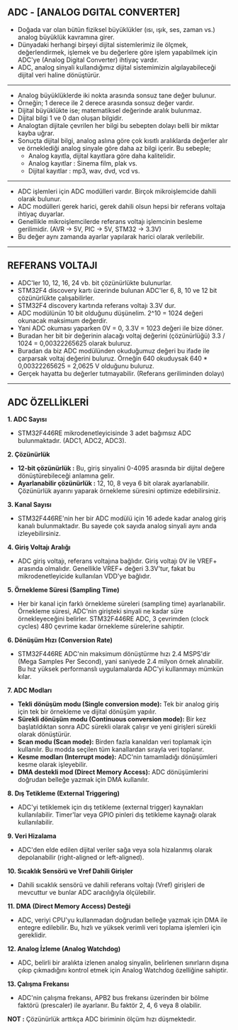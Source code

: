 ## ADC - \[ANALOG DGITAL CONVERTER\]

* Doğada var olan bütün fiziksel büyüklükler (ısı, ışık, ses, zaman vs.) analog büyüklük kavramına girer.
* Dünyadaki herhangi birşeyi dijital sistemlerimiz ile ölçmek, değerlendirmek, işlemek ve bu değerlere göre işlem yapabilmek için ADC'ye (Analog Digital Converter) ihtiyaç vardır.
* ADC, analog sinyali kullandığımız dijital sistemimizin algılayabileceği dijital veri haline dönüştürür.

--------------------------------------------------------------------------------------------------------------------------------------------------------------

* Analog büyüklüklerde iki nokta arasında sonsuz tane değer bulunur.
* Örneğin; 1 derece ile 2 derece arasında sonsuz değer vardır.
* Dijital büyüklükte ise; matematiksel değerinde aralık bulunmaz.
* Dijital bilgi 1 ve 0 dan oluşan bilgidir.
* Analogtan dijitale çevrilen her bilgi bu sebepten dolayı belli bir miktar kayba uğrar.
* Sonuçta dijital bilgi, analog aslına göre çok kısıtlı aralıklarda değerler alır ve örneklediği analog sinyale göre daha az bilgi içerir. Bu sebeple;
  * Analog kayıtla, dijital kayıtlara göre daha kalitelidir.
  * Analog kayıtlar : Sinema film, plak vs.
  * Dijital kayıtlar : mp3, wav, dvd, vcd vs.

--------------------------------------------------------------------------------------------------------------------------------------------------------------

* ADC işlemleri için ADC modülleri vardır. Birçok mikroişlemcide dahili olarak bulunur.
* ADC modülleri gerek harici, gerek dahili olsun hepsi bir referans voltaja ihtiyaç duyarlar.
* Genellikle mikroişlemcilerde referans voltajı işlemcinin besleme gerilimidir. (AVR -> 5V, PIC -> 5V, STM32 -> 3.3V)
* Bu değer aynı zamanda ayarlar yapılarak harici olarak verilebilir.

--------------------------------------------------------------------------------------------------------------------------------------------------------------

## REFERANS VOLTAJI

* ADC'ler 10, 12, 16, 24 vb. bit çözünürlükte bulunurlar.
* STM32F4 discovery kartı üzerinde bulunan ADC'ler 6, 8, 10 ve 12 bit çözünürlükte çalışabilirler.
* STM32F4 discovery kartında referans voltajı 3.3V dur.
* ADC modülünün 10 bit olduğunu düşünelim. 2^10 = 1024 değeri okunacak maksimum değerdir.
* Yani ADC okuması yaparken 0V = 0, 3.3V = 1023 değeri ile bize döner.
* Buradan her bit bir değerinin alacağı voltaj değerini (çözünürlüğü) 3.3 / 1024 = 0,00322265625 olarak buluruz.
* Buradan da biz ADC modülünden okuduğumuz değeri bu ifade ile çarparsak voltaj değerini buluruz. Örneğin 640 okuduysak 640 * 0,00322265625 = 2,0625 V olduğunu buluruz.
* Gerçek hayatta bu değerler tutmayabilir. (Referans geriliminden dolayı)

--------------------------------------------------------------------------------------------------------------------------------------------------------------  

## ADC ÖZELLİKLERİ

**1. ADC Sayısı**
* STM32F446RE mikrodenetleyicisinde 3 adet bağımsız ADC bulunmaktadır. (ADC1, ADC2, ADC3).

**2. Çözünürlük**
* **12-bit çözünürlük :** Bu, giriş sinyalini 0-4095 arasında bir dijital değere dönüştürebileceği anlamına gelir.
* **Ayarlanabilir çözünürlük :** 12, 10, 8 veya 6 bit olarak ayarlanabilir. Çözünürlük ayarını yaparak örnekleme süresini optimize edebilirsiniz.

**3. Kanal Sayısı**
* STM32F446RE'nin her bir ADC modülü için 16 adede kadar analog giriş kanalı bulunmaktadır. Bu sayede çok sayıda analog sinyali aynı anda izleyebilirsiniz.

**4. Giriş Voltajı Aralığı**
* ADC giriş voltajı, referans voltajına bağlıdır. Giriş voltajı 0V ile VREF+ arasında olmalıdır. Genellikle VREF+ değeri 3.3V'tur, fakat bu mikrodenetleyicide kullanılan VDD'ye bağlıdır.

**5. Örnekleme Süresi (Sampling Time)**
* Her bir kanal için farklı örnekleme süreleri (sampling time) ayarlanabilir. Örnekleme süresi, ADC'nin girişteki sinyali ne kadar süre örnekleyeceğini belirler. STM32F446RE ADC, 3 çevrimden (clock cycles) 480 çevrime kadar örnekleme sürelerine sahiptir.

**6. Dönüşüm Hızı (Conversion Rate)**
* STM32F446RE ADC'nin maksimum dönüştürme hızı 2.4 MSPS'dir (Mega Samples Per Second), yani saniyede 2.4 milyon örnek alınabilir. Bu hız yüksek performanslı uygulamalarda ADC'yi kullanmayı mümkün kılar.

**7. ADC Modları**
* **Tekli dönüşüm modu (Single conversion mode):** Tek bir analog giriş için tek bir örnekleme ve dijital dönüşüm yapılır.
* **Sürekli dönüşüm modu (Continuous conversion mode):** Bir kez başlatıldıktan sonra ADC sürekli olarak çalışır ve yeni girişleri sürekli olarak dönüştürür.
* **Scan modu (Scan mode):** Birden fazla kanaldan veri toplamak için kullanılır. Bu modda seçilen tüm kanallardan sırayla veri toplanır.
* **Kesme modları (Interrupt mode):** ADC'nin tamamladığı dönüşümleri kesme olarak işleyebilir.
* **DMA destekli mod (Direct Memory Access):** ADC dönüşümlerini doğrudan belleğe yazmak için DMA kullanılır.

**8. Dış Tetikleme (External Triggering)**
* ADC'yi tetiklemek için dış tetikleme (external trigger) kaynakları kullanılabilir. Timer'lar veya GPIO pinleri dış tetikleme kaynağı olarak kullanılabilir.

**9. Veri Hizalama**
* ADC'den elde edilen dijital veriler sağa veya sola hizalanmış olarak depolanabilir (right-aligned or left-aligned).

**10. Sıcaklık Sensörü ve Vref Dahili Girişler**
* Dahili sıcaklık sensörü ve dahili referans voltajı (Vref) girişleri de mevcuttur ve bunlar ADC aracılığıyla ölçülebilir.

**11. DMA (Direct Memory Access) Desteği**
* ADC, veriyi CPU'yu kullanmadan doğrudan belleğe yazmak için DMA ile entegre edilebilir. Bu, hızlı ve yüksek verimli veri toplama işlemleri için gereklidir.

**12. Analog İzleme (Analog Watchdog)**
* ADC, belirli bir aralıkta izlenen analog sinyalin, belirlenen sınırların dışına çıkıp çıkmadığını kontrol etmek için Analog Watchdog özelliğine sahiptir.

**13. Çalışma Frekansı**
* ADC'nin çalışma frekansı, APB2 bus frekansı üzerinden bir bölme faktörü (prescaler) ile ayarlanır. Bu faktör 2, 4, 6 veya 8 olabilir.


**NOT :** Çözünürlük arttıkça ADC biriminin ölçüm hızı düşmektedir.

























